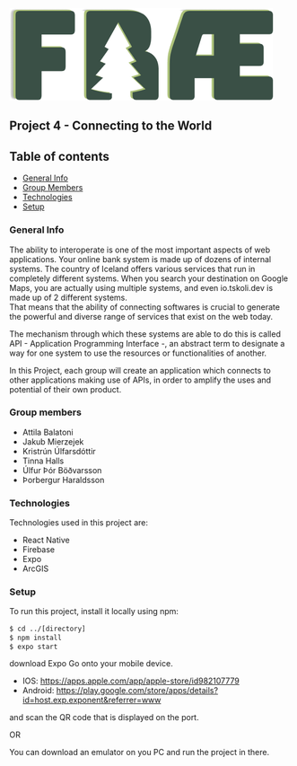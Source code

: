 ![Fræ Logo](./assets/logo.png)
## Project 4 - Connecting to the World

## Table of contents
* [General Info](#general-info)
* [Group Members](#group-members)
* [Technologies](#technologies)
* [Setup](#setup)

### General Info
The ability to interoperate is one of the most important aspects of web applications. Your online bank system is made up of dozens of internal systems. The country of Iceland offers various services that run in completely different systems. When you search your destination on Google Maps, you are actually using multiple systems, and even io.tskoli.dev is made up of 2 different systems.      
That means that the ability of connecting softwares is crucial to generate the powerful and diverse range of services that exist on the web today.

The mechanism through which these systems are able to do this is called API - Application Programming Interface -, an abstract term to designate a way for one system to use the resources or functionalities of another. 

In this Project, each group will create an application which connects to other applications making use of APIs, in order to amplify the uses and potential of their own product.

### Group members
* Attila Balatoni
* Jakub Mierzejek
* Kristrún Úlfarsdóttir
* Tinna Halls
* Úlfur Þór Böðvarsson
* Þorbergur Haraldsson

### Technologies
Technologies used in this project are: 
* React Native
* Firebase
* Expo
* ArcGIS

### Setup
To run this project, install it locally using npm: 
```
$ cd ../[directory]
$ npm install
$ expo start
```

download Expo Go onto your mobile device.
* IOS: https://apps.apple.com/app/apple-store/id982107779
* Android: https://play.google.com/store/apps/details?id=host.exp.exponent&referrer=www

and scan the QR code that is displayed on the port.

OR

You can download an emulator on you PC and run the project in there.
